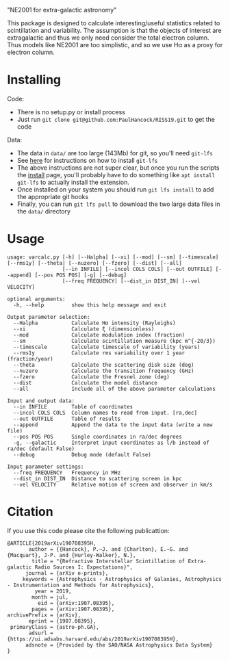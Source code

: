 "NE2001 for extra-galactic astronomy"

This package is designed to calculate interesting/useful statistics related to scintillation and variability.
The assumption is that the objects of interest are extragalactic and thus we only need consider the total electron column.
Thus models like NE2001 are too simplistic, and so we use Hα as a proxy for electron column.

# Installing
Code: 
- There is no setup.py or install process
- Just run `git clone git@github.com:PaulHancock/RISS19.git` to get the code

Data: 
- The data in `data/` are too large (143Mb) for git, so you'll need `git-lfs`
- See [here](https://git-lfs.github.com/) for instructions on how to install `git-lfs`
- The above instructions are not super clear, but once you run the scripts the [install](https://packagecloud.io/github/git-lfs/install) page, you'll probably have to do something like `apt install git-lfs` to actually install the extension.
- Once installed on your system you should run `git lfs install` to add the appropriate git hooks
- Finally, you can run `git lfs pull` to download the two large data files in the `data/` directory

# Usage
```
usage: varcalc.py [-h] [--Halpha] [--xi] [--mod] [--sm] [--timescale] [--rms1y] [--theta] [--nuzero] [--fzero] [--dist] [--all]
                  [--in INFILE] [--incol COLS COLS] [--out OUTFILE] [--append] [--pos POS POS] [-g] [--debug]
                  [--freq FREQUENCY] [--dist_in DIST_IN] [--vel VELOCITY]

optional arguments:
  -h, --help         show this help message and exit

Output parameter selection:
  --Halpha           Calculate Hα intensity (Rayleighs)
  --xi               Calculate ξ (dimensionless)
  --mod              Calculate modulation index (fraction)
  --sm               Calculate scintillation measure (kpc m^{-20/3})
  --timescale        Calculate timescale of variability (years)
  --rms1y            Calculate rms variability over 1 year (fraction/year)
  --theta            Calculate the scattering disk size (deg)
  --nuzero           Calculate the transition frequency (GHz)
  --fzero            Calculate the Fresnel zone (deg)
  --dist             Calculate the model distance
  --all              Include all of the above parameter calculations

Input and output data:
  --in INFILE        Table of coordinates
  --incol COLS COLS  Column names to read from input. [ra,dec]
  --out OUTFILE      Table of results
  --append           Append the data to the input data (write a new file)
  --pos POS POS      Single coordinates in ra/dec degrees
  -g, --galactic     Interpret input coordinates as l/b instead of ra/dec (default False)
  --debug            Debug mode (default False)

Input parameter settings:
  --freq FREQUENCY   Frequency in MHz
  --dist_in DIST_IN  Distance to scattering screen in kpc
  --vel VELOCITY     Relative motion of screen and observer in km/s
```

# Citation
If you use this code please cite the following publicattion:

```
@ARTICLE{2019arXiv190708395H,
       author = {{Hancock}, P.~J. and {Charlton}, E.~G. and {Macquart}, J-P. and {Hurley-Walker}, N.},
        title = "{Refractive Interstellar Scintillation of Extra-galactic Radio Sources I: Expectations}",
      journal = {arXiv e-prints},
     keywords = {Astrophysics - Astrophysics of Galaxies, Astrophysics - Instrumentation and Methods for Astrophysics},
         year = 2019,
        month = jul,
          eid = {arXiv:1907.08395},
        pages = {arXiv:1907.08395},
archivePrefix = {arXiv},
       eprint = {1907.08395},
 primaryClass = {astro-ph.GA},
       adsurl = {https://ui.adsabs.harvard.edu/abs/2019arXiv190708395H},
      adsnote = {Provided by the SAO/NASA Astrophysics Data System}
}
```